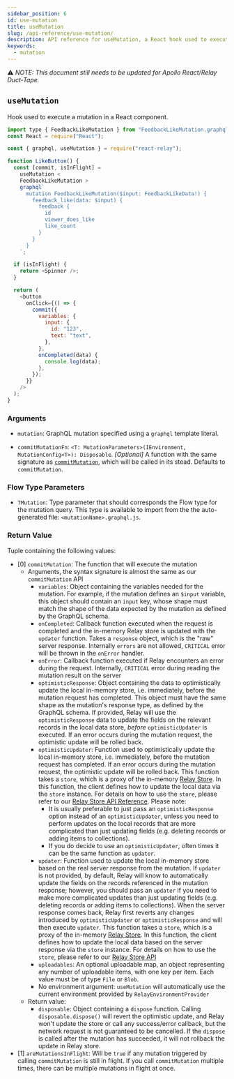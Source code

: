 ```yaml
---
sidebar_position: 6
id: use-mutation
title: useMutation
slug: /api-reference/use-mutation/
description: API reference for useMutation, a React hook used to execute a GraphQL mutation
keywords:
  - mutation
---
```


⚠️ _NOTE: This document still needs to be updated for Apollo React/Relay Duct-Tape._

## `useMutation`

Hook used to execute a mutation in a React component.

```js
import type { FeedbackLikeMutation } from "FeedbackLikeMutation.graphql";
const React = require("React");

const { graphql, useMutation } = require("react-relay");

function LikeButton() {
  const [commit, isInFlight] =
    useMutation <
    FeedbackLikeMutation >
    graphql`
      mutation FeedbackLikeMutation($input: FeedbackLikeData!) {
        feedback_like(data: $input) {
          feedback {
            id
            viewer_does_like
            like_count
          }
        }
      }
    `;

  if (isInFlight) {
    return <Spinner />;
  }

  return (
    <button
      onClick={() => {
        commit({
          variables: {
            input: {
              id: "123",
              text: "text",
            },
          },
          onCompleted(data) {
            console.log(data);
          },
        });
      }}
    />
  );
}
```

### Arguments

- `mutation`: GraphQL mutation specified using a `graphql` template literal.

- `commitMutationFn`: `<T: MutationParameters>(IEnvironment, MutationConfig<T>): Disposable`. _*[Optional]*_ A function with the same signature as [`commitMutation`](../commit-mutation), which will be called in its stead. Defaults to `commitMutation`.

### Flow Type Parameters

- `TMutation`: Type parameter that should corresponds the Flow type for the mutation query. This type is available to import from the the auto-generated file: `<mutationName>.graphql.js`.

### Return Value

Tuple containing the following values:

- [0] `commitMutation`: The function that will execute the mutation
  - Arguments, the syntax signature is almost the same as our `commitMutation` API
    - `variables`: Object containing the variables needed for the mutation. For example, if the mutation defines an `$input` variable, this object should contain an `input` key, whose shape must match the shape of the data expected by the mutation as defined by the GraphQL schema.
    - `onCompleted`: Callback function executed when the request is completed and the in-memory Relay store is updated with the `updater` function. Takes a `response` object, which is the "raw" server response. Internally `errors` are not allowed, `CRITICAL` error will be thrown in the `onError` handler.
    - `onError`: Callback function executed if Relay encounters an error during the request. Internally, `CRITICAL` error during reading the mutation result on the server
    - `optimisticResponse`: Object containing the data to optimistically update the local in-memory store, i.e. immediately, before the mutation request has completed. This object must have the same shape as the mutation's response type, as defined by the GraphQL schema. If provided, Relay will use the `optimisticResponse` data to update the fields on the relevant records in the local data store, _before_ `optimisticUpdater` is executed. If an error occurs during the mutation request, the optimistic update will be rolled back.
    - `optimisticUpdater`: Function used to optimistically update the local in-memory store, i.e. immediately, before the mutation request has completed. If an error occurs during the mutation request, the optimistic update will be rolled back. This function takes a `store`, which is a proxy of the in-memory [Relay Store](../store/). In this function, the client defines how to update the local data via the `store` instance. For details on how to use the `store`, please refer to our [Relay Store API Reference](../store/). Please note:
      - It is usually preferable to just pass an `optimisticResponse` option instead of an `optimisticUpdater`, unless you need to perform updates on the local records that are more complicated than just updating fields (e.g. deleting records or adding items to collections).
      - If you do decide to use an `optimisticUpdater`, often times it can be the same function as `updater`.
    - `updater`: Function used to update the local in-memory store based on the real server response from the mutation. If `updater` is not provided, by default, Relay will know to automatically update the fields on the records referenced in the mutation response; however, you should pass an `updater` if you need to make more complicated updates than just updating fields (e.g. deleting records or adding items to collections). When the server response comes back, Relay first reverts any changes introduced by `optimisticUpdater` or `optimisticResponse` and will then execute `updater`. This function takes a `store`, which is a proxy of the in-memory [Relay Store](../store/). In this function, the client defines how to update the local data based on the server response via the `store` instance. For details on how to use the `store`, please refer to our [Relay Store API](../store/)
    - `uploadables`: An optional uploadable map, an object representing any number of uploadable items, with one key per item. Each value must be of type `File` or `Blob`.
    - No environment argument: `useMutation` will automatically use the current environment provided by `RelayEnvironmentProvider`
  - Return value:
    - `disposable`: Object containing a `dispose` function. Calling `disposable.dispose()` will revert the optimistic update, and Relay won't update the store or call any success/error callback, but the network request is not guaranteed to be cancelled. If the `dispose` is called after the mutation has succeeded, it will not rollback the update in Relay store.
- [1] `areMutationsInFlight`: Will be `true` if any mutation triggered by calling `commitMutation` is still in flight. If you call `commitMutation` multiple times, there can be multiple mutations in flight at once.
